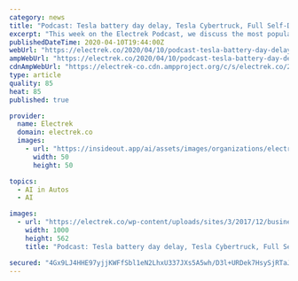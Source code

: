 ```yaml
---
category: news
title: "Podcast: Tesla battery day delay, Tesla Cybertruck, Full Self-Driving, and more"
excerpt: "This week on the Electrek Podcast, we discuss the most popular news in the world of sustainable transport and energy, including Tesla ‘battery day’ being delay, Tesla Cybertruck new, Full Self-Driving news, and more. The Electrek Podcast is me, Fred Lambert, editor-in-chief of Electrek, and Seth Weintraub, founder and publisher of ..."
publishedDateTime: 2020-04-10T19:44:00Z
webUrl: "https://electrek.co/2020/04/10/podcast-tesla-battery-day-delay-tesla-cybertruck-full-self-driving/"
ampWebUrl: "https://electrek.co/2020/04/10/podcast-tesla-battery-day-delay-tesla-cybertruck-full-self-driving/amp/"
cdnAmpWebUrl: "https://electrek-co.cdn.ampproject.org/c/s/electrek.co/2020/04/10/podcast-tesla-battery-day-delay-tesla-cybertruck-full-self-driving/amp/"
type: article
quality: 85
heat: 85
published: true

provider:
  name: Electrek
  domain: electrek.co
  images:
    - url: "https://insideout.app/ai/assets/images/organizations/electrek.co-50x50.jpg"
      width: 50
      height: 50

topics:
  - AI in Autos
  - AI

images:
  - url: "https://electrek.co/wp-content/uploads/sites/3/2017/12/business_card-1.jpg?quality=82&strip=all&w=1000"
    width: 1000
    height: 562
    title: "Podcast: Tesla battery day delay, Tesla Cybertruck, Full Self-Driving, and more"

secured: "4Gx9LJ4HHE97yjjKWFfSbl1eN2LhxU337JXs5A5wh/D3l+URDek7HsySjRTaJb0NMH5kR3WqXM4nNrOYuL2Ef9xgTMIZZ/9PhCtKRv21gBMVWqCh/03BSLsZ1nrYtGWB9NRS906WDt83865FBqwO1AqO2/hgwAkgrM8p8Xu76s9d73mi0U0rWSxFx+gUB7dIud9KrHP5ntq5HIW7fNFoi8yuVO9uaU4wtkbGC2ctQ5uHXzDnG+pkCeOkDioX0vOghYbz+667c/NX4vKp+DmgcoASodyZ96/HbrngtaVLoLYb5YCnJHe3qQ6NmAWNH/tAw59uQtw3TuFjkp3WzLwgZr/IaQgR6m9j0RlaCpshu9OcRuLrMX9oRDeSOGkv+U1gxUN7OjqjkCv+fpfPBnxekn+f27S1SXwmIG4QZqJiWypjE+OMgPGCK7Iy/RjywrzDxrsJQwypLRrfbI78GCvhnsc1p7aT9x98cvLWuOm1aSQ=;aPhmLlaUP5Rj7fIy9DDj9w=="
---
```


